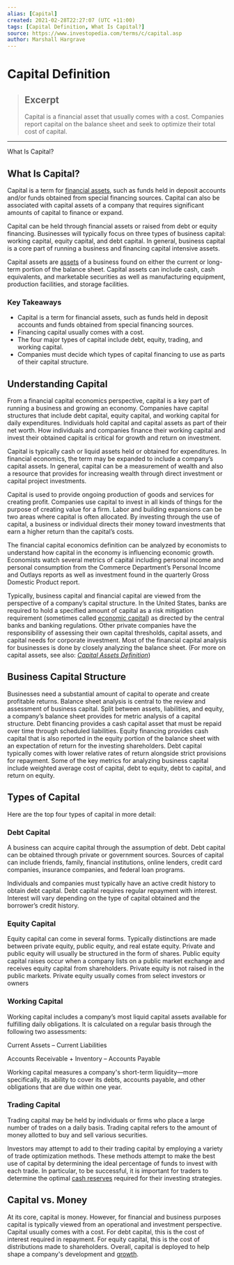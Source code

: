 ```yaml
---
alias: [Capital]
created: 2021-02-28T22:27:07 (UTC +11:00)
tags: [Capital Definition, What Is Capital?]
source: https://www.investopedia.com/terms/c/capital.asp
author: Marshall Hargrave
---
```


# Capital Definition

> ## Excerpt
> Capital is a financial asset that usually comes with a cost. Companies report capital on the balance sheet and seek to optimize their total cost of capital.

---

What Is Capital?
## What Is Capital?

Capital is a term for [financial assets](https://www.investopedia.com/terms/f/financialasset.asp), such as funds held in deposit accounts and/or funds obtained from special financing sources. Capital can also be associated with capital assets of a company that requires significant amounts of capital to finance or expand.

Capital can be held through financial assets or raised from debt or equity financing. Businesses will typically focus on three types of business capital: working capital, equity capital, and debt capital. In general, business capital is a core part of running a business and financing capital intensive assets.

Capital assets are [assets](https://www.investopedia.com/articles/pf/12/assets-that-increase-net-worth.asp) of a business found on either the current or long-term portion of the balance sheet. Capital assets can include cash, cash equivalents, and marketable securities as well as manufacturing equipment, production facilities, and storage facilities. 

### Key Takeaways

-   Capital is a term for financial assets, such as funds held in deposit accounts and funds obtained from special financing sources.
-   Financing capital usually comes with a cost.
-   The four major types of capital include debt, equity, trading, and working capital.
-   Companies must decide which types of capital financing to use as parts of their capital structure.

## Understanding Capital

From a financial capital economics perspective, capital is a key part of running a business and growing an economy. Companies have capital structures that include debt capital, equity capital, and working capital for daily expenditures. Individuals hold capital and capital assets as part of their net worth. How individuals and companies finance their working capital and invest their obtained capital is critical for growth and return on investment.

Capital is typically cash or liquid assets held or obtained for expenditures. In financial economics, the term may be expanded to include a company’s capital assets. In general, capital can be a measurement of wealth and also a resource that provides for increasing wealth through direct investment or capital project investments.

Capital is used to provide ongoing production of goods and services for creating profit. Companies use capital to invest in all kinds of things for the purpose of creating value for a firm. Labor and building expansions can be two areas where capital is often allocated. By investing through the use of capital, a business or individual directs their money toward investments that earn a higher return than the capital’s costs.

The financial capital economics definition can be analyzed by economists to understand how capital in the economy is influencing economic growth. Economists watch several metrics of capital including personal income and personal consumption from the Commerce Department’s Personal Income and Outlays reports as well as investment found in the quarterly Gross Domestic Product report.

Typically, business capital and financial capital are viewed from the perspective of a company’s capital structure. In the United States, banks are required to hold a specified amount of capital as a risk mitigation requirement (sometimes called [economic capital](https://www.investopedia.com/terms/e/economic-capital.asp)) as directed by the central banks and banking regulations. Other private companies have the responsibility of assessing their own capital thresholds, capital assets, and capital needs for corporate investment. Most of the financial capital analysis for businesses is done by closely analyzing the balance sheet. (For more on capital assets, see also: [_Capital Assets Definition_](https://www.investopedia.com/terms/c/capitalasset.asp))

## Business Capital Structure

Businesses need a substantial amount of capital to operate and create profitable returns. Balance sheet analysis is central to the review and assessment of business capital. Split between assets, liabilities, and equity, a company’s balance sheet provides for metric analysis of a capital structure. Debt financing provides a cash capital asset that must be repaid over time through scheduled liabilities. Equity financing provides cash capital that is also reported in the equity portion of the balance sheet with an expectation of return for the investing shareholders. Debt capital typically comes with lower relative rates of return alongside strict provisions for repayment. Some of the key metrics for analyzing business capital include weighted average cost of capital, debt to equity, debt to capital, and return on equity.

## Types of Capital

Here are the top four types of capital in more detail:

### Debt Capital

A business can acquire capital through the assumption of debt. Debt capital can be obtained through private or government sources. Sources of capital can include friends, family, financial institutions, online lenders, credit card companies, insurance companies, and federal loan programs.

Individuals and companies must typically have an active credit history to obtain debt capital. Debt capital requires regular repayment with interest. Interest will vary depending on the type of capital obtained and the borrower’s credit history.

### Equity Capital

Equity capital can come in several forms. Typically distinctions are made between private equity, public equity, and real estate equity. Private and public equity will usually be structured in the form of shares. Public equity capital raises occur when a company lists on a public market exchange and receives equity capital from shareholders. Private equity is not raised in the public markets. Private equity usually comes from select investors or owners

### Working Capital

Working capital includes a company’s most liquid capital assets available for fulfilling daily obligations. It is calculated on a regular basis through the following two assessments:

Current Assets – Current Liabilities

Accounts Receivable + Inventory – Accounts Payable

Working capital measures a company's short-term liquidity—more specifically, its ability to cover its debts, accounts payable, and other obligations that are due within one year.

### Trading Capital

Trading capital may be held by individuals or firms who place a large number of trades on a daily basis. Trading capital refers to the amount of money allotted to buy and sell various securities.

Investors may attempt to add to their trading capital by employing a variety of trade optimization methods. These methods attempt to make the best use of capital by determining the ideal percentage of funds to invest with each trade. In particular, to be successful, it is important for traders to determine the optimal [cash reserves](https://www.investopedia.com/terms/c/cash-reserves.asp) required for their investing strategies.

## Capital vs. Money

At its core, capital is money. However, for financial and business purposes capital is typically viewed from an operational and investment perspective. Capital usually comes with a cost. For debt capital, this is the cost of interest required in repayment. For equity capital, this is the cost of distributions made to shareholders. Overall, capital is deployed to help shape a company's development and [growth](https://www.investopedia.com/terms/e/economicgrowth.asp).
